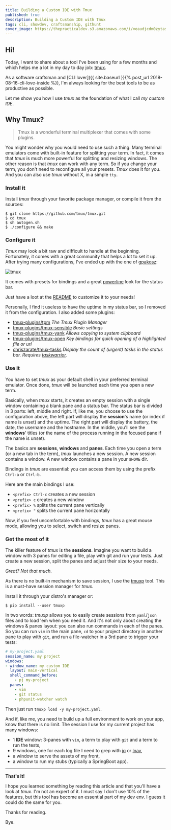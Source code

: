 ```yaml
---
title: Building a Custom IDE with Tmux
published: true
description: Building a Custom IDE with Tmux
tags: cli, showdev, craftsmanship, githunt
cover_image: https://thepracticaldev.s3.amazonaws.com/i/veaudjcdm0zytasomxpn.png
---
```


## <i class="fas fa-terminal"></i> Hi!

Today, I want to share about a tool I've been using for a few months and which helps me a lot in my day to day job: [tmux](https://github.com/tmux/tmux/wiki).

As a software craftsman and [CLI lover]({{ site.baseurl }}{% post_url 2018-08-16-cli-love-inside %}), I'm always looking for the best tools to be as productive as possible.

Let me show you how I use *tmux* as the foundation of what I call *my custom IDE*.

## <i class="fas fa-terminal"></i> Why Tmux?

> Tmux is a wonderful terminal multiplexer that comes with some plugins.

You might wonder why you would need to use such a thing. Many terminal emulators come with built-in feature for splitting your term. 
In fact, it comes that *tmux* is much more powerful for splitting and resizing windows. 
The other reason is that *tmux* can work with any term. So if you change your term, you don't need to reconfigure all your presets. *Tmux* does it for you. 
And you can also use *tmux* without X, in a simple `tty`.

### <i class="fas fa-terminal"></i> Install it

Install *tmux* through your favorite package manager, or compile it from the sources:

```shell
$ git clone https://github.com/tmux/tmux.git
$ cd tmux
$ sh autogen.sh
$ ./configure && make
```

### <i class="fas fa-terminal"></i> Configure it

*Tmux* may look a bit raw and difficult to handle at the beginning. Fortunately, it comes with a great community that helps a lot to set it up. After trying many configurations, I've ended up with the one of [gpakosz](https://github.com/gpakosz/.tmux):

![tmux](https://cloud.githubusercontent.com/assets/553208/19740585/85596a5a-9bbf-11e6-8aa1-7c8d9829c008.gif)

It comes with presets for bindings and a great [powerline](https://github.com/powerline/powerline) look for the status bar.

Just have a loot at the [README](https://github.com/gpakosz/.tmux/blob/master/README.md) to customize it to your needs!

Personally, I find it useless to have the uptime in my status bar, so I removed it from the configuration. I also added some plugins:
- [tmux-plugins/tpm](https://github.com/tmux-plugins/tpm) *The Tmux Plugin Manager*
- [tmux-plugins/tmux-sensible](https://github.com/tmux-plugins/tmux-sensible) *Basic settings*
- [tmux-plugins/tmux-yank](https://github.com/tmux-plugins/tmux-yank) *Allows copying to system clipboard*
- [tmux-plugins/tmux-open](https://github.com/tmux-plugins/tmux-open) *Key bindings for quick opening of a highlighted file or url*
- [chriszarate/tmux-tasks](https://github.com/chriszarate/tmux-tasks) *Display the count of (urgent) tasks in the status bar. Requires [taskwarrior](https://github.com/GothenburgBitFactory/taskwarrior).*

### <i class="fas fa-terminal"></i> Use it

You have to set *tmux* as your default shell in your preferred terminal emulator. Once done, *tmux* will be launched each time you open a new term.

Basically, when *tmux* starts, it creates an empty session with a single window containing a blank pane and a status bar. The status bar is divided in 3 parts: left, middle and right. If, like me, you choose to use the configuration above, the left part will display the **session**'s name (or index if name is unset) and the uptime. The right part will display the battery, the date, the username and the hostname. In the middle, you'll see the **windows**' titles (or the name of the process running in the focused pane if the name is unset).

The basics are **sessions**, **windows** and **panes**. Each time you open a term (or a new tab in the term), *tmux* launches a new session. A new session contains a window. A new window contains a pane in your `$HOME` dir.

Bindings in *tmux* are essential: you can access them by using the prefix `Ctrl-a` or `Ctrl-b`.

Here are the main bindings I use:
- `<prefix> Ctrl-c` creates a new session
- `<prefix> c` creates a new window
- `<prefix> %` splits the current pane vertically
- `<prefix> "` splits the current pane horizontally

Now, if you feel uncomfortable with bindings, *tmux* has a great mouse mode, allowing you to select, switch and resize panes.

### <i class="fas fa-terminal"></i> Get the most of it

The killer feature of *tmux* is the **sessions**. Imagine you want to build a window with 3 panes for editing a file, play with git and run your tests. Just create a new session, split the panes and adjust their size to your needs.

*Great? Not that much.*

As there is no built-in mechanism to save session, I use the [tmuxp](https://tmuxp.git-pull.com/en/latest/) tool. This is a must-have session manager for *tmux*.

Install it through your distro's manager or:

```shell
$ pip install --user tmuxp
```

In two words: *tmuxp* allows you to easily create sessions from `yaml`/`json` files and to load 'em when you need it. And it's not only about creating the windows & panes layout: you can also run commands in each of the panes. So you can run `vim` in the main pane, `cd` to your project directory in another pane to play with `git`, and run a file-watcher in a 3rd pane to trigger your tests:

```yaml
# my-project.yaml
session_name: my project
windows:
- window_name: my custom IDE
  layout: main-vertical
  shell_command_before:
    - pj my-project
  panes:
    - vim
    - git status
    - phpunit-watcher watch
```

Then just run `tmuxp load -y my-project.yaml`.

And if, like me, you need to build up a full environment to work on your app, know that there is no limit. The session I use for my current project has many windows:
- 1 **IDE** window: 3-panes with `vim`, a term to play with `git` and a term to run the tests,
- 9 windows, one for each log file I need to grep with [jq](https://stedolan.github.io/jq/) or [lnav](http://lnav.org/),
- a window to serve the assets of my front,
- a window to run my stubs (typically a SpringBoot app).

---

**That's it!**

I hope you learned something by reading this article and that you'll have a look at *tmux*. I'm not an expert of it. I must say I don't use 10% of the features, but this tool has become an essential part of my dev env. I guess it could do the same for you.

Thanks for reading.

Bye.

